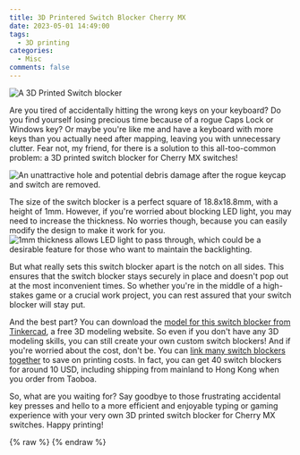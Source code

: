 ```yaml
---
title: 3D Printered Switch Blocker Cherry MX
date: 2023-05-01 14:49:00
tags:
  - 3D printing
categories:
  - Misc
comments: false
---
```


<script type="module" src="/js/model-viewer-3.1.1.min.js"></script>

![A 3D Printed Switch blocker](switch_blocker1.jpg)

Are you tired of accidentally hitting the wrong keys on your keyboard? Do you find yourself losing precious time because of a rogue Caps Lock or Windows key? Or maybe you're like me and have a keyboard with more keys than you actually need after mapping, leaving you with unnecessary clutter. Fear not, my friend, for there is a solution to this all-too-common problem: a 3D printed switch blocker for Cherry MX switches!

![An unattractive hole and potential debris damage after the rogue keycap and switch are removed.](switch_blocker2.jpg)

The size of the switch blocker is a perfect square of 18.8x18.8mm, with a height of 1mm. However, if you're worried about blocking LED light, you may need to increase the thickness. No worries though, because you can easily modify the design to make it work for you.
![1mm thickness allows LED light to pass through, which could be a desirable feature for those who want to maintain the backlighting.](switch_blocker1.jpg)

But what really sets this switch blocker apart is the notch on all sides. This ensures that the switch blocker stays securely in place and doesn't pop out at the most inconvenient times. So whether you're in the middle of a high-stakes game or a crucial work project, you can rest assured that your switch blocker will stay put.

And the best part? You can download the [model for this switch blocker from Tinkercad](https://www.tinkercad.com/things/aT6I7tsexoG), a free 3D modeling website. So even if you don't have any 3D modeling skills, you can still create your own custom switch blockers! And if you're worried about the cost, don't be. You can [link many switch blockers together](https://www.tinkercad.com/things/6U7lJd8b9Fi?sharecode=Anf6vjscTHOeSjvyDMEttp3APrW4AjivryzTe-dlMf4) to save on printing costs. In fact, you can get 40 switch blockers for around 10 USD, including shipping from mainland to Hong Kong when you order from Taoboa.

So, what are you waiting for? Say goodbye to those frustrating accidental key presses and hello to a more efficient and enjoyable typing or gaming experience with your very own 3D printed switch blocker for Cherry MX switches. Happy printing!

{% raw %}
<model-viewer alt="Switch Blocker Cherry MX" style="width: 100%; height: 800px; top: 0px;  position: sticky;" src="switch_blocker_cherry_mx_18.8mm.glb" camera-controls ar auto-rotate loading="eager" shadow-intensity="1" touch-action="pan-y"></model-viewer>
{% endraw %}
